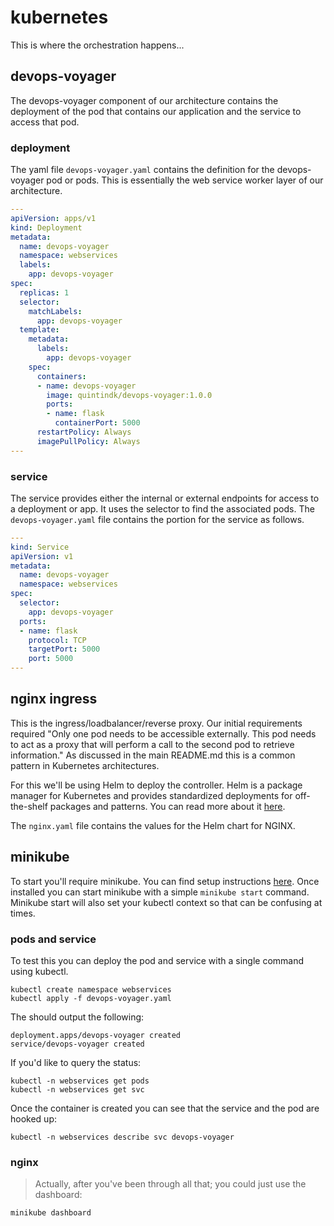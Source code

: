 # kubernetes

This is where the orchestration happens...

## devops-voyager

The devops-voyager component of our architecture contains the deployment of the pod that contains our application and the service to access that pod.

### deployment

The yaml file `devops-voyager.yaml` contains the definition for the devops-voyager pod or pods. This is essentially the web service worker layer of our architecture.

```yaml
---
apiVersion: apps/v1
kind: Deployment
metadata:
  name: devops-voyager
  namespace: webservices
  labels:
    app: devops-voyager
spec:
  replicas: 1
  selector:
    matchLabels:
      app: devops-voyager
  template:
    metadata:
      labels:
        app: devops-voyager
    spec:
      containers:
      - name: devops-voyager
        image: quintindk/devops-voyager:1.0.0
        ports:
        - name: flask
          containerPort: 5000
      restartPolicy: Always
      imagePullPolicy: Always
---
```

### service

The service provides either the internal or external endpoints for access to a deployment or app. It uses the selector to find the associated pods. The `devops-voyager.yaml` file contains the portion for the service as follows.

```yaml
---
kind: Service
apiVersion: v1
metadata:
  name: devops-voyager
  namespace: webservices
spec:
  selector:
    app: devops-voyager
  ports:
  - name: flask
    protocol: TCP
    targetPort: 5000
    port: 5000
---
```

## nginx ingress

This is the ingress/loadbalancer/reverse proxy. Our initial requirements required "Only one pod needs to be accessible externally. This pod needs to act as a proxy that will perform a call to the second pod to retrieve information." As discussed in the main README.md this is a common pattern in Kubernetes architectures.

For this we'll be using Helm to deploy the controller. Helm is a package manager for Kubernetes and provides standardized deployments for off-the-shelf packages and patterns. You can read more about it [here](https://helm.sh/docs/).

The `nginx.yaml` file contains the values for the Helm chart for NGINX.

## minikube

To start you'll require minikube. You can find setup instructions [here](https://kubernetes.io/docs/tasks/tools/install-minikube/). Once installed you can start minikube with a simple `minikube start` command. Minikube start will also set your kubectl context so that can be confusing at times.

### pods and service

To test this you can deploy the pod and service with a single command using kubectl.

```shell
kubectl create namespace webservices
kubectl apply -f devops-voyager.yaml
```

The should output the following:

```shell
deployment.apps/devops-voyager created
service/devops-voyager created
```

If you'd like to query the status:

```shell
kubectl -n webservices get pods
kubectl -n webservices get svc
```

Once the container is created you can see that the service and the pod are hooked up:

```shell
kubectl -n webservices describe svc devops-voyager
```

### nginx

>Actually, after you've been through all that; you could just use the dashboard:

```shell
minikube dashboard
```
